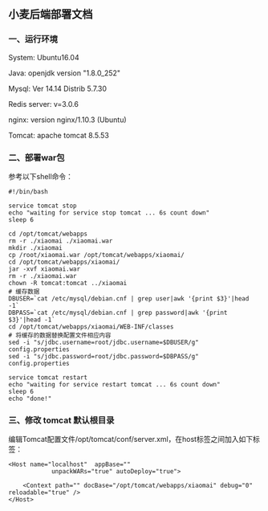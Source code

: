 ## 小麦后端部署文档

###  一、运行环境

System: Ubuntu16.04

Java: openjdk version "1.8.0_252"

Mysql: Ver 14.14 Distrib 5.7.30

Redis server: v=3.0.6

nginx: version nginx/1.10.3 (Ubuntu)

Tomcat: apache tomcat 8.5.53

### 二、部署war包

参考以下shell命令：

```shell
#!/bin/bash

service tomcat stop
echo "waiting for service stop tomcat ... 6s count down"
sleep 6

cd /opt/tomcat/webapps
rm -r ./xiaomai ./xiaomai.war
mkdir ./xiaomai
cp /root/xiaomai.war /opt/tomcat/webapps/xiaomai/
cd /opt/tomcat/webapps/xiaomai/
jar -xvf xiaomai.war
rm -r ./xiaomai.war
chown -R tomcat:tomcat ../xiaomai
# 缓存数据
DBUSER=`cat /etc/mysql/debian.cnf | grep user|awk '{print $3}'|head -1`
DBPASS=`cat /etc/mysql/debian.cnf | grep password|awk '{print $3}'|head -1`
cd /opt/tomcat/webapps/xiaomai/WEB-INF/classes
# 将缓存的数据替换配置文件相应内容
sed -i "s/jdbc.username=root/jdbc.username=$DBUSER/g" config.properties
sed -i "s/jdbc.password=root/jdbc.password=$DBPASS/g" config.properties

service tomcat restart
echo "waiting for service restart tomcat ... 6s count down"
sleep 6
echo "done!"
```



### 三、修改 tomcat 默认根目录

编辑Tomcat配置文件/opt/tomcat/conf/server.xml，在host标签之间加入如下标签：

```shell
<Host name="localhost"  appBase=""
            unpackWARs="true" autoDeploy="true">
 
	<Context path="" docBase="/opt/tomcat/webapps/xiaomai" debug="0" reloadable="true" />
</Host>
```

